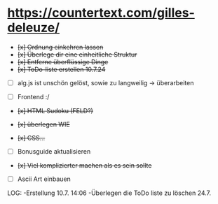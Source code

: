 # https://countertext.com/gilles-deleuze/

- ~~[x] Ordnung einkehren lassen~~
- ~~[x] Überlege dir eine einheitliche Struktur~~
- ~~[x] Entferne überflüssige Dinge~~
- ~~[x] ToDo-liste erstellen 10.7.24~~

- [ ] alg.js ist unschön gelöst, sowie zu langweilig -> überarbeiten

- [ ] Frontend :/
- ~~[x] HTML Sudoku (FELD?)~~
- ~~[x] überlegen WIE~~

- ~~[x] CSS...~~
- [ ] Bonusguide aktualisieren

- ~~[x] Viel komplizierter machen als es sein sollte~~
- [ ] Ascii Art einbauen

LOG:
-Erstellung 10.7. 14:06
-Überlegen die ToDo liste zu löschen 24.7.
